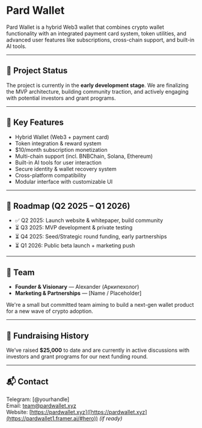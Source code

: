 # Pard Wallet

Pard Wallet is a hybrid Web3 wallet that combines crypto wallet functionality with an integrated payment card system, token utilities, and advanced user features like subscriptions, cross-chain support, and built-in AI tools.

---

## 🚀 Project Status

The project is currently in the **early development stage**. We are finalizing the MVP architecture, building community traction, and actively engaging with potential investors and grant programs.

---

## 🎯 Key Features

- Hybrid Wallet (Web3 + payment card)
- Token integration & reward system
- $10/month subscription monetization
- Multi-chain support (incl. BNBChain, Solana, Ethereum)
- Built-in AI tools for user interaction
- Secure identity & wallet recovery system
- Cross-platform compatibility
- Modular interface with customizable UI

---

## 📅 Roadmap (Q2 2025 – Q1 2026)

- ✅ Q2 2025: Launch website & whitepaper, build community
- ⏳ Q3 2025: MVP development & private testing
- ⏳ Q4 2025: Seed/Strategic round funding, early partnerships
- ⏳ Q1 2026: Public beta launch + marketing push

---

## 👥 Team

- **Founder & Visionary** — Alexander (Аркипехолог)
- **Marketing & Partnerships** — [Name / Placeholder]

We're a small but committed team aiming to build a next-gen wallet product for a new wave of crypto adoption.

---

## 💸 Fundraising History

We’ve raised **$25,000** to date and are currently in active discussions with investors and grant programs for our next funding round.

---

## 📬 Contact

Telegram: [@yourhandle]  
Email: team@pardwallet.xyz  
Website: [https://pardwallet.xyz]([https://pardwallet.xyz](https://pardwallet1.framer.ai/#hero)) *(if ready)*
